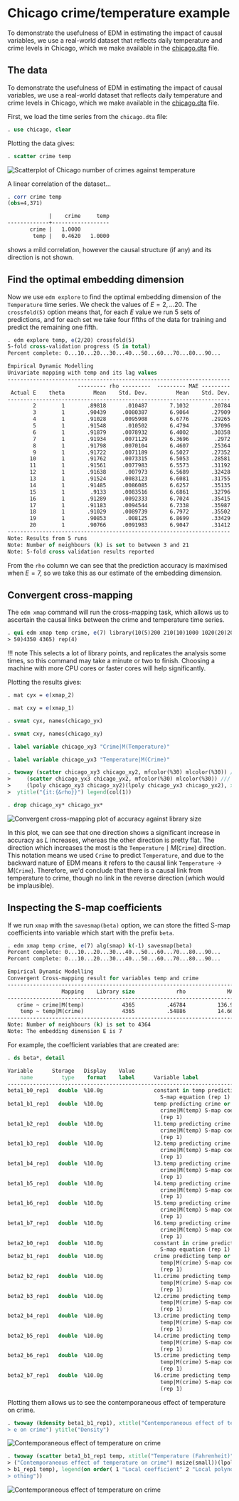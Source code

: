 # Chicago crime/temperature example

To demonstrate the usefulness of EDM in estimating the impact of causal variables, we use a real-world dataset that reflects
daily temperature and crime levels in Chicago, which we make available in the [chicago.dta](chicago.dta) file.

## The data

To demonstrate the usefulness of EDM in estimating the impact of causal variables, we use a real-world dataset that reflects
daily temperature and crime levels in Chicago, which we make available in the [chicago.dta](chicago.dta) file.


First, we load the time series from the `chicago.dta` file:

```` stata
. use chicago, clear

````

Plotting the data gives:

```` stata
. scatter crime temp

````
![Scatterplot of Chicago number of crimes against temperature](chicago-scatter.svg)

A linear correlation of the dataset... 

```` stata
. corr crime temp
(obs=4,371)

             |    crime     temp
-------------+------------------
       crime |   1.0000
        temp |   0.4620   1.0000


````

shows a mild correlation, however the causal structure (if any) and its direction is not shown.

## Find the optimal embedding dimension

Now we use `edm explore` to find the optimal embedding dimension of the $\texttt{Temperature}$ time series.
We check the values of $E = 2, \dots 20$.
The `crossfold(5)` option means that, for each $E$ value we run 5 sets of predictions, and for each set we take four fifths of the data for training and predict the remaining one fifth.

```` stata
. edm explore temp, e(2/20) crossfold(5)
5-fold cross-validation progress (5 in total)
Percent complete: 0...10...20...30...40...50...60...70...80...90...

Empirical Dynamic Modelling
Univariate mapping with temp and its lag values
----------------------------------------------------------------------
                      --------- rho ---------  --------- MAE ---------
 Actual E    theta         Mean    Std. Dev.         Mean    Std. Dev.
----------------------------------------------------------------------
        2        1       .89818      .010487       7.1032       .20784
        3        1       .90439     .0080387       6.9064       .27909
        4        1       .91028     .0095908       6.6776       .29265
        5        1       .91548      .010502       6.4794       .37096
        6        1       .91879     .0078932       6.4002       .30358
        7        1       .91934     .0071129       6.3696        .2972
        8        1       .91798     .0070104       6.4607       .25364
        9        1       .91722     .0071189       6.5027       .27352
       10        1       .91762     .0073315       6.5053       .28581
       11        1       .91561     .0077983       6.5573       .31192
       12        1       .91638      .007973       6.5689       .32428
       13        1       .91524     .0083123       6.6081       .31755
       14        1       .91485     .0086085       6.6257       .35135
       15        1        .9133     .0083516       6.6861       .32796
       16        1       .91289     .0092333       6.7024       .35415
       17        1       .91183     .0094544       6.7338       .35987
       18        1       .91029     .0089739       6.7972       .35502
       19        1       .90853      .008125       6.8699       .33429
       20        1       .90766     .0091983       6.9047       .31412
----------------------------------------------------------------------
Note: Results from 5 runs
Note: Number of neighbours (k) is set to between 3 and 21
Note: 5-fold cross validation results reported

````

From the `rho` column we can see that the prediction accuracy is maximised when $E = 7$, so we take this as our estimate of the embedding dimension.

## Convergent cross-mapping

The `edm xmap` command will run the cross-mapping task, which allows us to ascertain the causal links between the crime and temperature time series.

```` stata
. qui edm xmap temp crime, e(7) library(10(5)200 210(10)1000 1020(20)2000 2050(
> 50)4350 4365) rep(4)

````

!!! note
        This selects a lot of library points, and replicates the analysis some times, so this command may take a minute or two to finish.
        Choosing a machine with more CPU cores or faster cores will help significantly.   

Plotting the results gives:


```` stata
. mat cyx = e(xmap_2)

. mat cxy = e(xmap_1)

. svmat cyx, names(chicago_yx)

. svmat cxy, names(chicago_xy)

. label variable chicago_xy3 "Crime|M(Temperature)"

. label variable chicago_yx3 "Temperature|M(Crime)"

. twoway (scatter chicago_xy3 chicago_xy2, mfcolor(%30) mlcolor(%30)) ///
>     (scatter chicago_yx3 chicago_yx2, mfcolor(%30) mlcolor(%30)) ///
>     (lpoly chicago_xy3 chicago_xy2)(lpoly chicago_yx3 chicago_yx2), xtitle(L)
>  ytitle("{it:{&rho}}") legend(col(1))

. drop chicago_xy* chicago_yx*

````
![Convergent cross-mapping plot of accuracy against library size](chicago-rho-L.svg)

In this plot, we can see that one direction shows a significant increase in accuracy as $L$ increases, whereas the other direction is pretty flat.
The direction which increases the most is the $\texttt{Temperature} \mid M(\texttt{Crime})$ direction.
This notation means we used  $\texttt{Crime}$ to predict $\texttt{Temperature}$, and due to the backward nature of EDM means it refers to the causal link $\texttt{Temperature} \to M(\texttt{Crime})$.
Therefore, we'd conclude that there is a causal link from temperature to crime, though no link in the reverse direction (which would be implausible).  

## Inspecting the S-map coefficients 

If we run `xmap` with the `savesmap(beta)` option, we can store the fitted S-map coefficients into variable which start with the prefix `beta`.

```` stata
. edm xmap temp crime, e(7) alg(smap) k(-1) savesmap(beta)
Percent complete: 0...10...20...30...40...50...60...70...80...90...
Percent complete: 0...10...20...30...40...50...60...70...80...90...

Empirical Dynamic Modelling
Convergent Cross-mapping result for variables temp and crime
--------------------------------------------------------------------------
                 Mapping    Library size             rho             MAE
--------------------------------------------------------------------------
   crime ~ crime|M(temp)            4365          .46784          136.93 
    temp ~ temp|M(crime)            4365          .54886          14.661 
--------------------------------------------------------------------------
Note: Number of neighbours (k) is set to 4364
Note: The embedding dimension E is 7

````

For example, the coefficient variables that are created are:

```` stata
. ds beta*, detail

Variable      Storage   Display    Value
    name         type    format    label      Variable label
-------------------------------------------------------------------------------
beta1_b0_rep1   double  %10.0g                constant in temp predicting crime
                                                S-map equation (rep 1)
beta1_b1_rep1   double  %10.0g                temp predicting crime or
                                                crime|M(temp) S-map coefficient
                                                (rep 1)
beta1_b2_rep1   double  %10.0g                l1.temp predicting crime or
                                                crime|M(temp) S-map coefficient
                                                (rep 1)
beta1_b3_rep1   double  %10.0g                l2.temp predicting crime or
                                                crime|M(temp) S-map coefficient
                                                (rep 1)
beta1_b4_rep1   double  %10.0g                l3.temp predicting crime or
                                                crime|M(temp) S-map coefficient
                                                (rep 1)
beta1_b5_rep1   double  %10.0g                l4.temp predicting crime or
                                                crime|M(temp) S-map coefficient
                                                (rep 1)
beta1_b6_rep1   double  %10.0g                l5.temp predicting crime or
                                                crime|M(temp) S-map coefficient
                                                (rep 1)
beta1_b7_rep1   double  %10.0g                l6.temp predicting crime or
                                                crime|M(temp) S-map coefficient
                                                (rep 1)
beta2_b0_rep1   double  %10.0g                constant in crime predicting temp
                                                S-map equation (rep 1)
beta2_b1_rep1   double  %10.0g                crime predicting temp or
                                                temp|M(crime) S-map coefficient
                                                (rep 1)
beta2_b2_rep1   double  %10.0g                l1.crime predicting temp or
                                                temp|M(crime) S-map coefficient
                                                (rep 1)
beta2_b3_rep1   double  %10.0g                l2.crime predicting temp or
                                                temp|M(crime) S-map coefficient
                                                (rep 1)
beta2_b4_rep1   double  %10.0g                l3.crime predicting temp or
                                                temp|M(crime) S-map coefficient
                                                (rep 1)
beta2_b5_rep1   double  %10.0g                l4.crime predicting temp or
                                                temp|M(crime) S-map coefficient
                                                (rep 1)
beta2_b6_rep1   double  %10.0g                l5.crime predicting temp or
                                                temp|M(crime) S-map coefficient
                                                (rep 1)
beta2_b7_rep1   double  %10.0g                l6.crime predicting temp or
                                                temp|M(crime) S-map coefficient
                                                (rep 1)

````

Plotting them allows us to see the contemporaneous effect of temperature on crime.

```` stata
. twoway (kdensity beta1_b1_rep1), xtitle("Contemporaneous effect of temperatur
> e on crime") ytitle("Density")

````
![Contemporaneous effect of temperature on crime](chicago-crime1.svg)

```` stata
. twoway (scatter beta1_b1_rep1 temp, xtitle("Temperature (Fahrenheit)") ytitle
> ("Contemporaneous effect of temperature on crime") msize(small))(lpoly beta1_
> b1_rep1 temp), legend(on order( 1 "Local coefficient" 2 "Local polynomial smo
> othing"))

````
![Contemporaneous effect of temperature on crime](chicago-crime2.svg)
